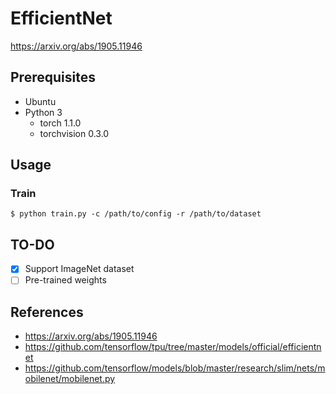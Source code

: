 # EfficientNet

https://arxiv.org/abs/1905.11946

## Prerequisites

- Ubuntu
- Python 3
  - torch 1.1.0
  - torchvision 0.3.0
####
## Usage

### Train

```shell
$ python train.py -c /path/to/config -r /path/to/dataset
```

## TO-DO

- [x] Support ImageNet dataset
- [ ] Pre-trained weights

## References

- https://arxiv.org/abs/1905.11946
- https://github.com/tensorflow/tpu/tree/master/models/official/efficientnet
- https://github.com/tensorflow/models/blob/master/research/slim/nets/mobilenet/mobilenet.py

